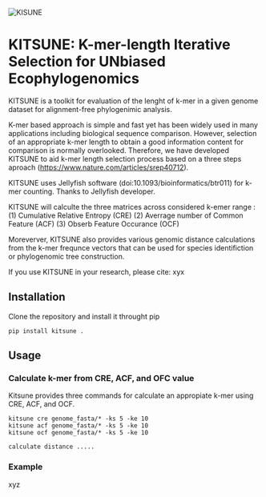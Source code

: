 ![KISUNE](https://github.com/natapol/kitsune/blob/master/logoKITSUNE.png)

# KITSUNE: K-mer-length Iterative Selection for UNbiased Ecophylogenomics

KITSUNE is a toolkit for evaluation of the lenght of k-mer in a given genome dataset for alignment-free phylogenimic analysis.

K-mer based approach is simple and fast yet has been widely used in many applications including biological sequence comparison. However, selection of an appropriate k-mer length to obtain a good information content for comparison is normally overlooked. Therefore, we have developed KITSUNE to aid k-mer length selection process based on a three steps aproach (https://www.nature.com/articles/srep40712). 

KITSUNE uses Jellyfish software (doi:10.1093/bioinformatics/btr011) for k-mer counting. Thanks to Jellyfish developer.

KITSUNE will calculte the three matrices across considered k-emer range :
(1)	Cumulative Relative Entropy (CRE)
(2) Averrage number of Common Feature (ACF)
(3) Obserb Feature Occurance (OCF) 

Moreverver, KITSUNE also provides various genomic distance calculations from the k-mer frequnce vectors that can be used for species identifiction or phylogenomic tree construction.  

If you use KITSUNE in your research, please cite:
xyx

## Installation
Clone the repository and install it throught pip
```
pip install kitsune .
```

## Usage

### Calculate k-mer from CRE, ACF, and OFC value
Kitsune provides three commands for calculate an appropiate k-mer using CRE, ACF, and OCF.

```
kitsune cre genome_fasta/* -ks 5 -ke 10
kitsune acf genome_fasta/* -ks 5 -ke 10
kitsune ocf genome_fasta/* -ks 5 -ke 10

calculate distance .....
```

### Example

xyz
